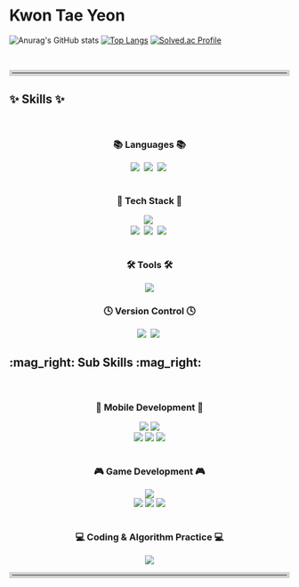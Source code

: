 <h1>Kwon Tae Yeon</h1>


![Anurag's GitHub stats](https://github-readme-stats.vercel.app/api?username=Taetea1&show_icons=true&theme=radical)
[![Top Langs](https://github-readme-stats.vercel.app/api/top-langs/?username=Taetea1&layout=donut)](https://github.com/anuraghazra/github-readme-stats)
[![Solved.ac Profile](http://mazassumnida.wtf/api/v2/generate_badge?boj=taetea1)](https://solved.ac/taetea1/)


<br>
<hr style="border: 5px solid #d3d3d3;">
<h2>✨ Skills ✨</h2>

<br>

<h3 align="center">📚 Languages 📚</h3>
<div align="center">
  <img src="https://img.shields.io/badge/html5-E34F26.svg?style=for-the-badge&logo=html5&logoColor=white" />&nbsp
  <img src="https://img.shields.io/badge/css3-1572B6.svg?style=for-the-badge&logo=css3&logoColor=white" />&nbsp
  <img src="https://img.shields.io/badge/javascript-F7DF1E.svg?style=for-the-badge&logo=javascript&logoColor=20232a" />&nbsp
</div>

<br>

<h3 align="center">🚀 Tech Stack 🚀</h3>
<div align="center">
    <img src="https://img.shields.io/badge/React-20232A?style=for-the-badge&logo=react&logoColor=61DAFB" />&nbsp
  <br>
  <img src="https://img.shields.io/badge/Node.js-339933?style=for-the-badge&logo=nodedotjs&logoColor=white" />&nbsp
  <img src="https://img.shields.io/badge/Express.js-000000?style=for-the-badge&logo=express&logoColor=white" />&nbsp
    <img src="https://img.shields.io/badge/MySQL-4479A1?style=for-the-badge&logo=mysql&logoColor=white" />&nbsp
</div>
  
<br>


<h3 align="center">🛠 Tools 🛠</h3>
<div align="center">
  <img src="https://img.shields.io/badge/Visual%20Studio%20Code-007ACC.svg?style=for-the-badge&logo=Visual%20Studio%20Code&logoColor=white" />  
</div>


<h3 align="center">🕓 Version Control 🕓</h3>
<div align="center">
  <img src="https://img.shields.io/badge/git-F05033.svg?style=for-the-badge&logo=git&logoColor=white" />&nbsp
  <img src="https://img.shields.io/badge/github-181717.svg?style=for-the-badge&logo=github&logoColor=white" />&nbsp
</div>


<h2>:mag_right: Sub Skills :mag_right:</h2>

<br>

<h3 align="center">📱 Mobile Development 📱</h3>
<div align="center">
  <img src="https://img.shields.io/badge/kotlin-7F52FF.svg?style=for-the-badge&logo=kotlin&logoColor=white" /> <img src="https://img.shields.io/badge/dart-0175C2.svg?style=for-the-badge&logo=dart&logoColor=white" />
</div>

<div align="center">
<img src="https://img.shields.io/badge/Android%20Studio-3DDC84.svg?style=for-the-badge&logo=Android%20Studio&logoColor=white" /> <img src="https://img.shields.io/badge/flutter-02569B.svg?style=for-the-badge&logo=flutter&logoColor=white" /> <img src="https://img.shields.io/badge/mysql-4479A1.svg?style=for-the-badge&logo=mysql&logoColor=white" />

</div>

<br>

<h3 align="center">🎮 Game Development 🎮</h3>
<div align="center">
<img src="https://img.shields.io/badge/Java-007396.svg?style=for-the-badge&logo=Java&logoColor=white" />
</div>

<div align="center">
<img src="https://img.shields.io/badge/Eclipse%20IDE-2C2255.svg?style=for-the-badge&logo=Eclipse%20IDE&logoColor=white" />
<img src="https://img.shields.io/badge/unity-000000.svg?style=for-the-badge&logo=unity&logoColor=white" />
<img src="https://img.shields.io/badge/firebase-DD2C00.svg?style=for-the-badge&logo=firebase&logoColor=white" />
</div>

<br>

<h3 align="center">💻 Coding & Algorithm Practice 💻</h3>
<div align="center">
  <img src="https://img.shields.io/badge/c++-00599C.svg?style=for-the-badge&logo=cplusplus&logoColor=white" />
</div>

<hr style="border: 5px solid #d3d3d3;">
